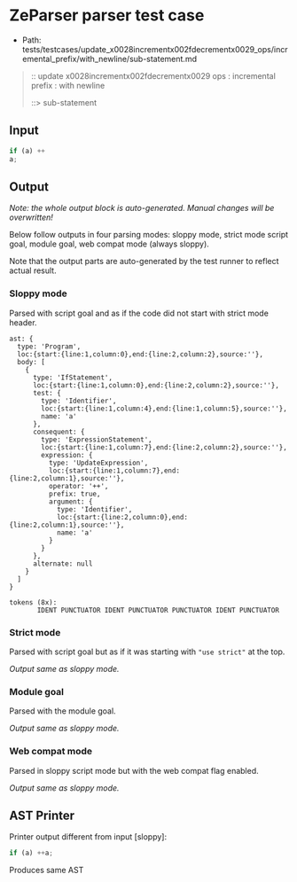 # ZeParser parser test case

- Path: tests/testcases/update_x0028incrementx002fdecrementx0029_ops/incremental_prefix/with_newline/sub-statement.md

> :: update x0028incrementx002fdecrementx0029 ops : incremental prefix : with newline
>
> ::> sub-statement

## Input

`````js
if (a) ++
a;
`````

## Output

_Note: the whole output block is auto-generated. Manual changes will be overwritten!_

Below follow outputs in four parsing modes: sloppy mode, strict mode script goal, module goal, web compat mode (always sloppy).

Note that the output parts are auto-generated by the test runner to reflect actual result.

### Sloppy mode

Parsed with script goal and as if the code did not start with strict mode header.

`````
ast: {
  type: 'Program',
  loc:{start:{line:1,column:0},end:{line:2,column:2},source:''},
  body: [
    {
      type: 'IfStatement',
      loc:{start:{line:1,column:0},end:{line:2,column:2},source:''},
      test: {
        type: 'Identifier',
        loc:{start:{line:1,column:4},end:{line:1,column:5},source:''},
        name: 'a'
      },
      consequent: {
        type: 'ExpressionStatement',
        loc:{start:{line:1,column:7},end:{line:2,column:2},source:''},
        expression: {
          type: 'UpdateExpression',
          loc:{start:{line:1,column:7},end:{line:2,column:1},source:''},
          operator: '++',
          prefix: true,
          argument: {
            type: 'Identifier',
            loc:{start:{line:2,column:0},end:{line:2,column:1},source:''},
            name: 'a'
          }
        }
      },
      alternate: null
    }
  ]
}

tokens (8x):
       IDENT PUNCTUATOR IDENT PUNCTUATOR PUNCTUATOR IDENT PUNCTUATOR
`````

### Strict mode

Parsed with script goal but as if it was starting with `"use strict"` at the top.

_Output same as sloppy mode._

### Module goal

Parsed with the module goal.

_Output same as sloppy mode._

### Web compat mode

Parsed in sloppy script mode but with the web compat flag enabled.

_Output same as sloppy mode._

## AST Printer

Printer output different from input [sloppy]:

````js
if (a) ++a;
````

Produces same AST
